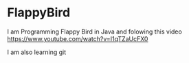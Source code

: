 # FlappyBird
I am Programming Flappy Bird in Java
and folowing this video
https://www.youtube.com/watch?v=I1qTZaUcFX0

I am also learning git